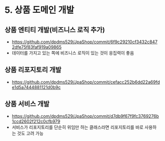 # 5. 상품 도메인 개발

## 상품 엔티티 개발(비즈니스 로직 추가)
- <https://github.com/dpdms529/JpaShop/commit/6f9c29210cf3432c8472dfe75f83faf919a09865>
- 데이터를 가지고 있는 쪽에 비즈니스 로직이 있는 것이 응집력이 좋음

## 상품 리포지토리 개발
- <https://github.com/dpdms529/JpaShop/commit/cefacc252b6dd22a69fde1d5a7444881121d0b9c>

## 상품 서비스 개발
- <https://github.com/dpdms529/JpaShop/commit/d7db9f67f9fc3769276b1ccd2602f212c0cfb979>
- 서비스가 리포지토리를 단순히 위임만 하는 클래스라면 리포지토리를 바로 사용하는 것도 고려 가능
